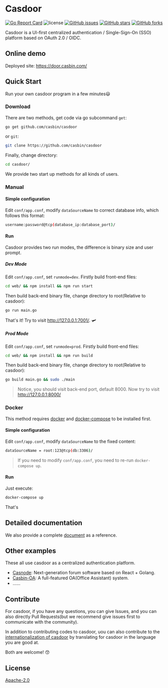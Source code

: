 Casdoor
====

[![Go Report Card](https://goreportcard.com/badge/github.com/casbin/casdoor)](https://goreportcard.com/report/github.com/casbin/casdoor) <img src="https://img.shields.io/github/license/casbin/casdoor?style=flat-square" alt="license"> [![GitHub issues](https://img.shields.io/github/issues/casbin/casdoor?style=flat-square)](https://github.com/casbin/casdoor/issues) [![GitHub stars](https://img.shields.io/github/stars/casbin/casdoor?style=flat-square)](https://github.com/casbin/casdoor/stargazers) [![GitHub forks](https://img.shields.io/github/forks/casbin/casdoor?style=flat-square)](https://github.com/casbin/casdoor/network) 

Casdoor is a UI-first centralized authentication / Single-Sign-On (SSO) platform based on OAuth 2.0 / OIDC.

## Online demo

Deployed site: https://door.casbin.com/

## Quick Start

Run your own casdoor program in a few minutes:smiley:

### Download

There are two methods, get code via go subcommand `get`:

```shell
go get github.com/casbin/casdoor
```

  or `git`:

```bash
git clone https://github.com/casbin/casdoor
```

Finally, change directory:

```bash
cd casdoor/
```

We provide two start up methods for all kinds of users.

### Manual

#### Simple configuration

Edit `conf/app.conf`, modify `dataSourceName` to correct database info, which follows this format:

```bash
username:password@tcp(database_ip:database_port)/
```

#### Run

Casdoor provides two run modes, the difference is binary size and user prompt.

##### Dev Mode

Edit `conf/app.conf`, set `runmode=dev`. Firstly build front-end files:

```bash
cd web/ && npm install && npm run start
```

Then build back-end binary file, change directory to root(Relative to casdoor):

```bash
go run main.go
```

That's it! Try to visit http://127.0.0.1:7001/. :small_airplane:

##### Prod Mode

Edit `conf/app.conf`, set `runmode=prod`. Firstly build front-end files:

```bash
cd web/ && npm install && npm run build
```

Then build back-end binary file, change directory to root(Relative to casdoor):

```bash
go build main.go && sudo ./main
```

> Notice, you should visit back-end port, default 8000. Now try to visit http://127.0.0.1:8000/

### Docker

This method requires [docker](https://docs.docker.com/get-docker/) and [docker-compose](https://docs.docker.com/compose/install/) to be installed first.

#### Simple configuration

Edit `conf/app.conf`, modify `dataSourceName` to the fixed content:

```bash
dataSourceName = root:123@tcp(db:3306)/
```

> If you need to modify `conf/app.conf`, you need to re-run `docker-compose up`.

#### Run

Just execute:

```bash
docker-compose up
```

That's

## Detailed documentation

We also provide a complete [document](https://casdoor.org/) as a reference.

## Other examples

These all use casdoor as a centralized authentication platform.

- [Casnode](https://github.com/casbin/casnode): Next-generation forum software based on React + Golang.
- [Casbin-OA](https://github.com/casbin/casbin-oa): A full-featured OA(Office Assistant) system.
- ......

## Contribute

For casdoor, if you have any questions, you can give Issues, and you can also directly Pull Requests(but we recommend give issues first to communicate with the community).

In addition to contributing codes to casdoor, uou can also contribute to the [internationalization of casdoor](https://crowdin.com/project/casdoor-web) by translating for casdoor in the language you are good at.

Both are welcome! :kissing_smiling_eyes:

## License

 [Apache-2.0](https://github.com/casbin/casdoor/blob/master/LICENSE)

